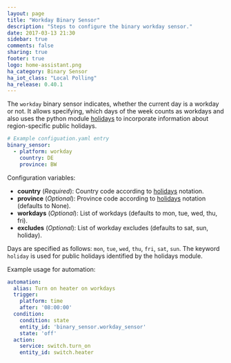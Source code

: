```yaml
---
layout: page
title: "Workday Binary Sensor"
description: "Steps to configure the binary workday sensor."
date: 2017-03-13 21:30
sidebar: true
comments: false
sharing: true
footer: true
logo: home-assistant.png
ha_category: Binary Sensor
ha_iot_class: "Local Polling"
ha_release: 0.40.1
---
```


The `workday` binary sensor indicates, whether the current day is a workday or not. It allows specifying, which days of the week counts as workdays and also uses the python module [holidays](https://pypi.python.org/pypi/holidays) to incorporate information about region-specific public holidays.

```yaml
# Example configuation.yaml entry
binary_sensor:
  - platform: workday
    country: DE
    province: BW
```

Configuration variables:

- **country** (*Required*): Country code according to [holidays](https://pypi.python.org/pypi/holidays/0.8.1) notation.
- **province** (*Optional*): Province code according to [holidays](https://pypi.python.org/pypi/holidays/0.8.1) notation (defaults to None).
- **workdays** (*Optional*): List of workdays (defaults to mon, tue, wed, thu, fri).
- **excludes** (*Optional*): List of workday excludes (defaults to sat, sun, holiday).

Days are specified as follows: `mon`, `tue`, `wed`, `thu`, `fri`, `sat`, `sun`. The keyword `holiday` is used for public holidays identified by the holidays module.


Example usage for automation:
```yaml
automation:
  alias: Turn on heater on workdays
  trigger:
    platform: time
    after: '08:00:00'
  condition:
    condition: state
    entity_id: 'binary_sensor.workday_sensor'
    state: 'off'
  action:
    service: switch.turn_on
    entity_id: switch.heater
```
